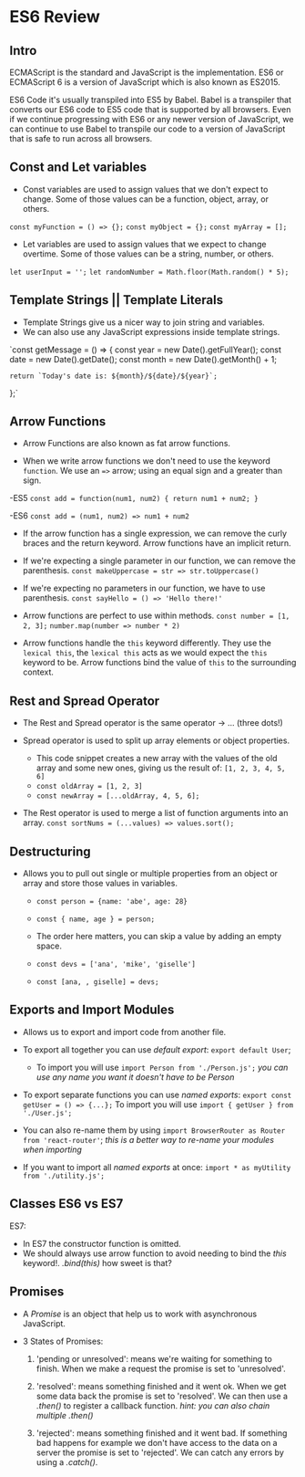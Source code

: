 # ES6 Review

## Intro

ECMAScript is the standard and JavaScript is the implementation.
ES6 or ECMAScript 6 is a version of JavaScript which is also known as ES2015.

ES6 Code it's usually transpiled into ES5 by Babel. Babel is a transpiler that 
converts our ES6 code to ES5 code that is supported by all browsers. Even if we continue progressing with ES6 or any newer version of JavaScript, we can continue to use Babel to transpile our code to a version of JavaScript that is safe to run across all browsers. 

## Const and Let variables

- Const variables are used to assign values that we don't expect to change. Some of those values can be a function, object, array, or others.

`const myFunction = () => {};`
`const myObject = {};`
`const myArray = [];`

- Let variables are used to assign values that we expect to change overtime. Some of those values can be a string, number, or others.

`let userInput = '';`
`let randomNumber = Math.floor(Math.random() * 5);`

## Template Strings || Template Literals

- Template Strings give us a nicer way to join string and variables.
- We can also use any JavaScript expressions inside template strings.

`const getMessage = () => {
    const year = new Date().getFullYear();
    const date = new Date().getDate();
    const month = new Date().getMonth() + 1;

    return `Today's date is: ${month}/${date}/${year}`;
};`


## Arrow Functions

- Arrow Functions are also known as fat arrow functions.

- When we write arrow functions we don't need to use the keyword `function`. We use an `=>` arrow; using an equal sign and a greater than sign.

-ES5
`const add = function(num1, num2) {
    return num1 + num2;
}`

-ES6
`const add = (num1, num2) => num1 + num2`

- If the arrow function has a single expression, we can remove the curly braces and the return keyword. Arrow functions have an implicit return.

- If we're expecting a single parameter in our function, we can remove the parenthesis.
    `const makeUppercase = str => str.toUppercase()`

- If we're expecting no parameters in our function, we have to use parenthesis.
    `const sayHello = () => 'Hello there!'`

- Arrow functions are perfect to use within methods.
    `const number = [1, 2, 3];`
    `number.map(number => number * 2)`

- Arrow functions handle the `this` keyword differently. They use the `lexical this`, the `lexical this` acts as we would expect the `this` keyword to be.
Arrow functions bind the value of `this` to the surrounding context.

## Rest and Spread Operator

- The Rest and Spread operator is the same operator -> ... (three dots!)

- Spread operator is used to split up array elements or object properties.
    - This code snippet creates a new array with the values of the old array and some new ones, giving us the result of: `[1, 2, 3, 4, 5, 6]`
    - `const oldArray = [1, 2, 3]`
    - `const newArray = [...oldArray, 4, 5, 6];` 

- The Rest operator is used to merge a list of function arguments into an array.
    `const sortNums = (...values) => values.sort();`

## Destructuring

- Allows you to pull out single or multiple properties from an object or array and store those values in variables.
    - `const person = {name: 'abe', age: 28}`
    - `const { name, age } = person;`

    - The order here matters, you can skip a value by adding an empty space.
    - `const devs = ['ana', 'mike', 'giselle']`
    - `const [ana, , giselle] = devs;`


## Exports and Import Modules

- Allows us to export and import code from another file.

- To export all together you can use *default export*: `export default User`;
    - To import you will use `import Person from './Person.js';` 
        *you can use any name you want it doesn't have to be Person*

- To export separate functions you can use *named exports*: `export const getUser = () => {...};`
    To import you will use `import { getUser } from './User.js';`

- You can also re-name them by using `import BrowserRouter as Router from 'react-router'`; 
    *this is a better way to re-name your modules when importing*

- If you want to import all *named exports* at once: `import * as myUtility from './utility.js';` 



## Classes ES6 vs ES7

ES7:

- In ES7 the constructor function is omitted.
- We should always use arrow function to avoid needing to bind the *this* keyword!. *.bind(this)* how sweet is that?


## Promises

- A *Promise* is an object that help us to work with asynchronous JavaScript.

- 3 States of Promises:

    1. 'pending or unresolved': means we're waiting for something to finish. 
    When we make a request the promise is set to 'unresolved'.

    2. 'resolved': means something finished and it went ok. When we get some data back the promise is set to 'resolved'. We can then use a *.then()* to register a callback function.
    *hint: you can also chain multiple .then()*

    3. 'rejected': means something finished and it went bad. If something bad happens for example we don't have access to the data on a server the promise is set to 'rejected'.
    We can catch any errors by using a *.catch()*. 